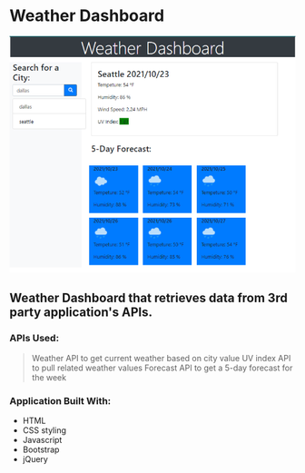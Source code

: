 # Weather Dashboard

![Screenshot](hw6-screenshot.PNG)

## Weather Dashboard that retrieves data from 3rd party application's APIs.

### APIs Used:
> Weather API to get current weather based on city value
> UV index API to pull related weather values
> Forecast API to get a 5-day forecast for the week

### Application Built With:
- HTML
- CSS styling
- Javascript
- Bootstrap
- jQuery

